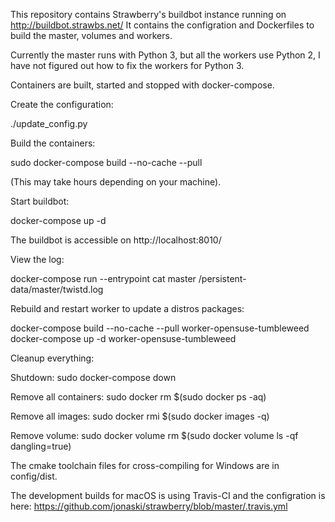 This repository contains Strawberry's buildbot instance running on http://buildbot.strawbs.net/
It contains the configration and Dockerfiles to build the master, volumes and workers.

Currently the master runs with Python 3, but all the workers use Python 2, I have not figured out how to fix the workers for Python 3.


Containers are built, started and stopped with docker-compose.

Create the configuration:

  ./update_config.py


Build the containers:

  sudo docker-compose build --no-cache --pull

(This may take hours depending on your machine).


Start buildbot:

  docker-compose up -d


The buildbot is accessible on http://localhost:8010/


View the log:

  docker-compose run --entrypoint cat master /persistent-data/master/twistd.log


Rebuild and restart worker to update a distros packages:

  docker-compose build --no-cache --pull worker-opensuse-tumbleweed
  docker-compose up -d worker-opensuse-tumbleweed


Cleanup everything:

Shutdown:
  sudo docker-compose down

Remove all containers:
  sudo docker rm $(sudo docker ps -aq)

Remove all images:
  sudo docker rmi $(sudo docker images -q)

Remove volume:
  sudo docker volume rm $(sudo docker volume ls -qf dangling=true)


The cmake toolchain files for cross-compiling for Windows are in config/dist.


The development builds for macOS is using Travis-CI and the configration is here:
https://github.com/jonaski/strawberry/blob/master/.travis.yml

